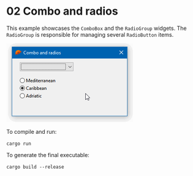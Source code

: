 # 02 Combo and radios

This example showcases the `ComboBox` and the `RadioGroup` widgets. The `RadioGroup` is responsible for managing several `RadioButton` items.

![Example 02](screen.gif)

To compile and run:

```
cargo run
```

To generate the final executable:

```
cargo build --release
```
